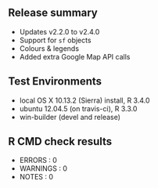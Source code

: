 
## Release summary

* Updates v2.2.0 to v2.4.0
* Support for `sf` objects
* Colours & legends
* Added extra Google Map API calls


## Test Environments

* local OS X 10.13.2 (Sierra) install, R 3.4.0
* ubuntu 12.04.5 (on travis-ci), R 3.3.0
* win-builder (devel and release)


## R CMD check results

* ERRORS : 0 
* WARNINGS : 0
* NOTES : 0


